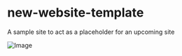 # new-website-template
A sample site to act as a placeholder for an upcoming site


![Image](https://github.com/user-attachments/assets/766d909c-1858-4666-aed1-28b43361add0)


